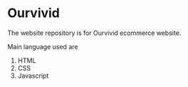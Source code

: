 # Ourvivid

The website repository is for Ourvivid ecommerce website.

Main language used are
1. HTML
2. CSS
3. Javascript

